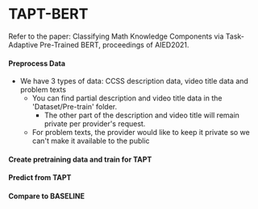 # TAPT-BERT
Refer to the paper: Classifying Math Knowledge Components via Task-Adaptive Pre-Trained BERT, proceedings of AIED2021.

#### Preprocess Data
+ We have 3 types of data: CCSS description data, video title data and problem texts
  + You can find partial description and video title data in the 'Dataset/Pre-train' folder. 
    + The other part of the description and video title will remain private per provider's request.
  + For problem texts, the provider would like to keep it private so we can't make it available to the public
#### Create pretraining data and train for TAPT
#### Predict from TAPT
#### Compare to BASELINE
